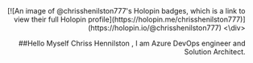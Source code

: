 <div align=right>
[![An image of @chrisshenilston777's Holopin badges, which is a link to view their full Holopin profile](https://holopin.me/chrisshenilston777)](https://holopin.io/@chrisshenilston777)
<\div>

##Hello Myself Chriss Hennilston , I am Azure DevOps engineer and Solution Architect.
